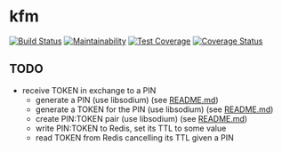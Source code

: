 # kfm

[![Build Status](https://travis-ci.com/deneb-kaitos/kfm.svg?branch=main)](https://travis-ci.com/deneb-kaitos/kfm)
[![Maintainability](https://api.codeclimate.com/v1/badges/752bb96e4fa701a966be/maintainability)](https://codeclimate.com/github/deneb-kaitos/kfm/maintainability)
[![Test Coverage](https://api.codeclimate.com/v1/badges/752bb96e4fa701a966be/test_coverage)](https://codeclimate.com/github/deneb-kaitos/kfm/test_coverage)
[![Coverage Status](https://coveralls.io/repos/github/deneb-kaitos/kfm/badge.svg?branch=main)](https://coveralls.io/github/deneb-kaitos/kfm?branch=main)

## TODO

* receive TOKEN in exchange to a PIN
  * generate a PIN (use libsodium) (see [README.md](sources/libs/libpintoken/README.md))
  * generate a TOKEN for the PIN (use libsodium) (see [README.md](sources/libs/libpintoken/README.md))
  * create PIN:TOKEN pair (use libsodium) (see [README.md](sources/libs/libpintoken/README.md))
  * write PIN:TOKEN to Redis, set its TTL to some value
  * read TOKEN from Redis cancelling its TTL given a PIN
